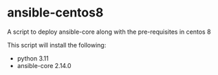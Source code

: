 # ansible-centos8
A script to deploy ansible-core along with the pre-requisites in centos 8 

This script will install the following:

* python 3.11
* ansible-core 2.14.0
